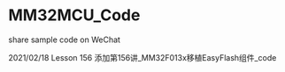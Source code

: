 # MM32MCU_Code
share sample code on WeChat

2021/02/18 Lesson 156   添加第156讲_MM32F013x移植EasyFlash组件_code